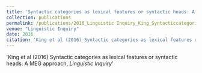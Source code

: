 ```yaml
---
title: 'Syntactic categories as lexical features or syntactic heads: A MEG approach'
collection: publications
permalink: /publications/2016_Linguistic Inquiry_King_Syntacticcategoriesas
venue: "Linguistic Inquiry"
date: 2016
citation: 'King et al (2016) Syntactic categories as lexical features or syntactic heads: A MEG approach, <i>Linguistic Inquiry</i>'
---
```

'King et al (2016) Syntactic categories as lexical features or syntactic heads: A MEG approach, <i>Linguistic Inquiry</i>'
